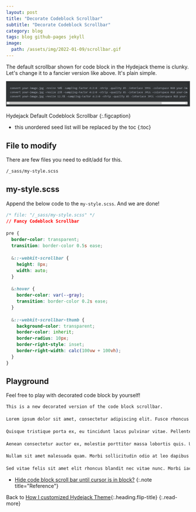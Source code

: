 ```yaml
---
layout: post
title: "Decorate Codeblock Scrollbar"
subtitle: "Decorate Codeblock Scrollbar"
category: blog
tags: blog github-pages jekyll
image:
  path: /assets/img/2022-01-09/scrollbar.gif
---
```


The default scrollbar shown for code block in the Hydejack theme is clunky.<br>
Let's change it to a fancier version like above. It's plain simple.

![Default Scrollbar](/assets/img/2022-01-09/default_scrollbar.png)

Hydejack Default Codeblock Scrollbar
{:.figcaption}

<!--more-->

* this unordered seed list will be replaced by the toc
{:toc}

## File to modify

There are few files you need to edit/add for this.<br>

```default
/_sass/my-style.scss
```

## my-style.scss

Append the below code to the `my-style.scss`. And we are done!

```css
/* file: "/_sass/my-style.scss" */
// Fancy Codeblock Scrollbar

pre {
  border-color: transparent;
  transition: border-color 0.5s ease;

  &::-webkit-scrollbar {
    height: 8px;
    width: auto;
  }

  &:hover {
    border-color: var(--gray);
    transition: border-color 0.2s ease;
  }

  &::-webkit-scrollbar-thumb {
    background-color: transparent;
    border-color: inherit;
    border-radius: 10px;
    border-right-style: inset;
    border-right-width: calc(100vw + 100vh);
  }
}
```

## Playground

Feel free to play with decorated code block by yourself!

```default
This is a new decorated version of the code block scrollbar.

Lorem ipsum dolor sit amet, consectetur adipiscing elit. Fusce rhoncus leo fringilla massa imperdiet pretium. Vestibulum sit amet quam sem. Aliquam lectus orci, tincidunt ut nunc in, placerat viverra felis. Etiam volutpat pretium purus, ac hendrerit felis faucibus eu. Quisque aliquet lacus tortor, eu gravida mi pretium sit amet. Proin at sem nec ligula laoreet cursus eget nec erat. Praesent porttitor placerat tortor, a tincidunt velit volutpat et. Integer molestie libero vitae erat feugiat pellentesque. Morbi turpis purus, volutpat ut sem nec, pharetra tristique sapien.

Quisque tristique porta ex, eu tincidunt lacus pulvinar vitae. Pellentesque est turpis, pharetra sit amet lectus a, gravida blandit massa. Vivamus vestibulum, metus at imperdiet sodales, nisl dui consectetur leo, vitae dignissim nibh diam egestas ligula. Pellentesque feugiat rutrum nisi. Maecenas nec bibendum nulla, at ultricies augue. Nullam magna massa, tincidunt in enim eget, finibus tincidunt mauris. Pellentesque quis aliquam urna. Sed in erat id metus accumsan hendrerit. Phasellus aliquet pretium porttitor. Ut id magna et dui tempus congue. Phasellus tempor malesuada felis, quis rutrum quam condimentum facilisis.

Aenean consectetur auctor ex, molestie porttitor massa lobortis quis. Ut ac risus feugiat, placerat magna eu, rutrum orci. Nam ultricies, metus eu malesuada rhoncus, metus arcu placerat eros, vitae euismod purus augue ullamcorper lorem. Nam semper elit eu mauris molestie convallis. Aliquam placerat, mauris non malesuada dignissim, velit mi suscipit sapien, id feugiat arcu est id neque. Vivamus mattis molestie pellentesque. Cras ullamcorper euismod lorem eu luctus. Aenean hendrerit justo ex, eget hendrerit risus euismod sit amet. Maecenas nibh purus, tempor nec dolor nec, feugiat lobortis sapien. Integer eu dolor mauris. Etiam eleifend mollis nisl sit amet luctus. Vestibulum porttitor condimentum enim eget lobortis. Phasellus viverra leo a felis suscipit, vitae tempus metus consectetur. In a tincidunt ante.

Nullam sit amet malesuada quam. Morbi sollicitudin odio at leo dapibus scelerisque. Donec bibendum porta lectus quis mattis. Cras sed libero eu nibh facilisis semper nec a tellus. Nullam tincidunt eu purus vel interdum. Sed imperdiet leo nisl, nec finibus velit blandit quis. Vestibulum ante ipsum primis in faucibus orci luctus et ultrices posuere cubilia curae; Maecenas nec viverra enim.

Sed vitae felis sit amet elit rhoncus blandit nec vitae nunc. Morbi iaculis ligula sed est ornare, in tempor neque semper. Praesent at quam ullamcorper ante laoreet consectetur. Pellentesque posuere massa diam, quis consequat nisl pellentesque vitae. In in volutpat dui, non molestie nulla. Phasellus et egestas sem, vitae tempus quam. Sed sapien massa, pharetra et lorem at, molestie tincidunt augue. Aliquam viverra congue sapien, id congue tellus gravida sit amet.
```

* [Hide code block scroll bar until cursor is in block?](https://github.com/cotes2020/jekyll-theme-chirpy/issues/414)
{:.note title="Reference"}

Back to [How I customized Hydejack Theme](how-i-customized-hydejack-theme){:.heading.flip-title}
{:.read-more}
